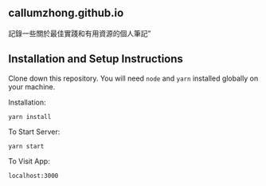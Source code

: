 ## callumzhong.github.io

記錄一些關於最佳實踐和有用資源的個人筆記”

## Installation and Setup Instructions

Clone down this repository. You will need `node` and `yarn` installed globally on your machine.

Installation:

`yarn install`

To Start Server:

`yarn start`

To Visit App:

`localhost:3000`

